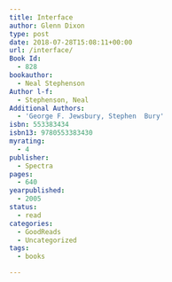 ```yaml
---
title: Interface
author: Glenn Dixon
type: post
date: 2018-07-28T15:08:11+00:00
url: /interface/
Book Id:
  - 828
bookauthor:
  - Neal Stephenson
Author l-f:
  - Stephenson, Neal
Additional Authors:
  - 'George F. Jewsbury, Stephen  Bury'
isbn: 553383434
isbn13: 9780553383430
myrating:
  - 4
publisher:
  - Spectra
pages:
  - 640
yearpublished:
  - 2005
status:
  - read
categories:
  - GoodReads
  - Uncategorized
tags:
  - books

---
```

